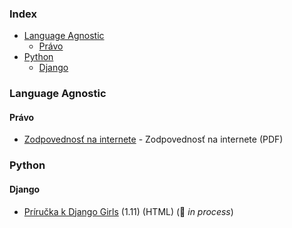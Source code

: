### Index

-   [Language Agnostic](#language-agnostic)
    -   [Právo](#pravo)
-   [Python](#python)
    -   [Django](#django)

### Language Agnostic

#### Právo

-   [Zodpovednosť na internete](https://knihy.nic.cz) - Zodpovednosť na internete (PDF)

### Python

#### Django

-   [Príručka k Django Girls](https://tutorial.djangogirls.org/sk/) (1.11) (HTML) (:construction: _in process_)
